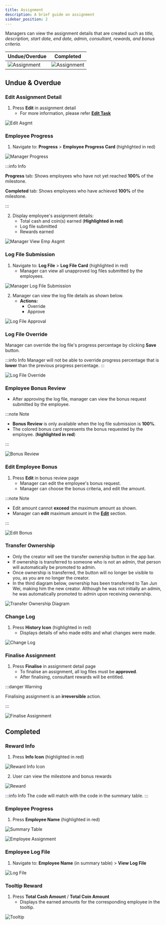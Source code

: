 ```yaml
---
title: Assignment
description: A brief guide on assignment
sidebar_position: 2
---
```


Managers can view the assignment details that are created such as *title, description, start date, end date, admin, consultant, rewards, and bonus criteria.*

| Undue/Overdue                                                                            | Completed                                                                             |
| ---------------------------------------------------------------------------------------- | ------------------------------------------------------------------------------------- |
| ![Assignment](../../../../../static/img/integration/vision/task/mgrAssignmentDetail.png) | ![Assignment](../../../../../static/img/integration/vision/task/mgrCompleteAsgmt.png) |

## Undue & Overdue

### Edit Assignment Detail

1. Press **Edit** in assignment detail
   - For more information, please refer [**Edit Task**](task_creation/task-edit)

![Edit Asgmt](../../../../../static/img/integration/vision/task/editAsgmt.png)

### Employee Progress

1. Navigate to: **Progress** > **Employee Progress Card** (highlighted in red)

![Manager Progress](../../../../../static/img/integration/vision/task/mgrProgress.png)

:::info Info

**Progress** tab: Shows employees who have not yet reached **100%** of the milestone.

**Completed** tab: Shows employees who have achieved **100%** of the milestone.

:::

2. Display employee's assignment details:
   - Total cash and coin(s) earned (**Highlighted in red**)
   - Log file submitted
   - Rewards earned

![Manager View Emp Asgmt](../../../../../static/img/integration/vision/task/mgrViewEmpAsgmt.png)

### Log File Submission

1. Navigate to: **Log File** > **Log File Card** (highlighted in red)
   - Manager can view all unapproved log files submitted by the employees.

![Manager Log File Submission](../../../../../static/img/integration/vision/task/mgrLogFile.png)

2.  Manager can view the log file details as shown below.
      - **Actions:**
         - Override
         - Approve

![Log File Approval](../../../../../static/img/integration/vision/task/logFileApproval.png)

### Log File Override

Manager can override the log file's progress percentage by clicking **Save** button.

:::info Info
Manager will not be able to override progress percentage that is **lower** than the previous progress percentage.
:::

![Log File Override](../../../../../static/img/integration/vision/task/logFileOverride.png)

### Employee Bonus Review

- After approving the log file, manager can view the bonus request submitted by the employee.

:::note Note

- **Bonus Review** is only available when the log file submission is **100%**.
- The colored bonus card represents the bonus requested by the employee. (**highlighted in red**)

:::

![Bonus Review](../../../../../static/img/integration/vision/task/bonusReview.png)

### Edit Employee Bonus

1. Press **Edit** in bonus review page
   - Manager can edit the employee's bonus request.
   - Manager can choose the bonus criteria, and edit the amount.

:::note Note

- Edit amount cannot **exceed** the maximum amount as shown.
- Manager can **edit** maximum amount in the [**Edit**](./task_creation/task-edit.md) section.

:::

![Edit Bonus](../../../../../static/img/integration/vision/task/editBonus.png)

### Transfer Ownership

- Only the creator will see the transfer ownership button in the app bar.
- If ownership is transferred to someone who is not an admin, that person will automatically be promoted to admin.
- Once ownership is transferred, the button will no longer be visible to you, as you are no longer the creator.
- In the third diagram below, ownership has been transferred to Tan Jun Wei, making him the new creator. Although he was not initially an admin, he was automatically promoted to admin upon receiving ownership.

![Transfer Ownership Diagram](../../../../../static/img/integration/vision/task/mgr_transferOwnership.png)

### Change Log

1. Press **History Icon** (highlighted in red)
   - Displays details of who made edits and what changes were made.

![Change Log](../../../../../static/img/integration/vision/task/changeLog.png)

### Finalise Assignment

1. Press **Finalise** in assignment detail page
   - To finalise an assignment, all log files must be **approved**.
   - After finalising, consultant rewards will be entitled.

:::danger Warning

Finalising assignment is an **irreversible** action.

:::

![Finalise Assignment](../../../../../static/img/integration/vision/task/finaliseAsgmt.jpg)

## Completed

### Reward Info

1. Press **Info Icon** (highlighted in red)

![Reward Info Icon](../../../../../static/img/integration/vision/task/rwdInfoIcon.png)

2. User can view the milestone and bonus rewards

![Reward](../../../../../static/img/integration/vision/task/rewardDialog.png)

:::info Info
The code will match with the code in the summary table.
:::

### Employee Progress

1.  Press **Employee Name** (highlighted in red)

![Summary Table](../../../../../static/img/integration/vision/task/summaryTable-1.png)

![Employee Assignment](../../../../../static/img/integration/vision/task/mgrViewEmpCompleteAsmgt.png)

### Employee Log File

1. Navigate to: **Employee Name** (in summary table) > **View Log File**

![Log File](../../../../../static/img/integration/vision/task/logFile.png)

### Tooltip Reward

1. Press **Total Cash Amount** / **Total Coin Amount**
   - Displays the earned amounts for the corresponding employee in the tooltip.

![Tooltip](../../../../../static/img/integration/vision/task/tooltipAsgmt.png)
